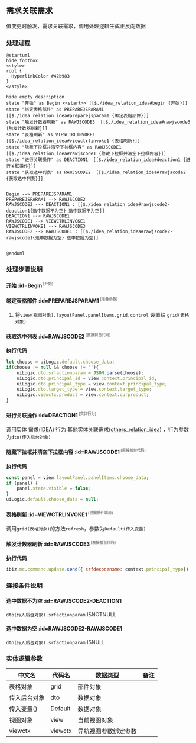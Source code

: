 ## 需求关联需求 <!-- {docsify-ignore-all} -->

   值变更时触发，需求关联需求，调用处理逻辑生成正反向数据

### 处理过程

```plantuml
@startuml
hide footbox
<style>
root {
  HyperlinkColor #42b983
}
</style>

hide empty description
state "开始" as Begin <<start>> [[$./idea_relation_idea#begin {开始}]]
state "绑定表格部件" as PREPAREJSPARAM1  [[$./idea_relation_idea#preparejsparam1 {绑定表格部件}]]
state "触发计数器刷新" as RAWJSCODE3  [[$./idea_relation_idea#rawjscode3 {触发计数器刷新}]]
state "表格刷新" as VIEWCTRLINVOKE1  [[$./idea_relation_idea#viewctrlinvoke1 {表格刷新}]]
state "隐藏下拉框并清空下拉框内容" as RAWJSCODE1  [[$./idea_relation_idea#rawjscode1 {隐藏下拉框并清空下拉框内容}]]
state "进行关联操作" as DEACTION1  [[$./idea_relation_idea#deaction1 {进行关联操作}]]
state "获取选中列表" as RAWJSCODE2  [[$./idea_relation_idea#rawjscode2 {获取选中列表}]]


Begin --> PREPAREJSPARAM1
PREPAREJSPARAM1 --> RAWJSCODE2
RAWJSCODE2 --> DEACTION1 : [[$./idea_relation_idea#rawjscode2-deaction1{选中数据不为空} 选中数据不为空]]
DEACTION1 --> RAWJSCODE1
RAWJSCODE1 --> VIEWCTRLINVOKE1
VIEWCTRLINVOKE1 --> RAWJSCODE3
RAWJSCODE2 --> RAWJSCODE1 : [[$./idea_relation_idea#rawjscode2-rawjscode1{选中数据为空} 选中数据为空]]


@enduml
```


### 处理步骤说明

#### 开始 :id=Begin<sup class="footnote-symbol"> <font color=gray size=1>[开始]</font></sup>




#### 绑定表格部件 :id=PREPAREJSPARAM1<sup class="footnote-symbol"> <font color=gray size=1>[准备参数]</font></sup>



1. 将`view(视图对象).layoutPanel.panelItems.grid.control` 设置给  `grid(表格对象)`

#### 获取选中列表 :id=RAWJSCODE2<sup class="footnote-symbol"> <font color=gray size=1>[直接前台代码]</font></sup>



<p class="panel-title"><b>执行代码</b></p>

```javascript
let choose = uiLogic.default.choose_data;
if(choose != null && choose != ''){
    uiLogic.dto.srfactionparam = JSON.parse(choose);
    uiLogic.dto.principal_id = view.context.principal_id;
    uiLogic.dto.principal_type = view.context.principal_type;
    uiLogic.dto.target_type = view.context.target_type;
    uiLogic.viewctx.product = view.context.curproduct;
}
```

#### 进行关联操作 :id=DEACTION1<sup class="footnote-symbol"> <font color=gray size=1>[实体行为]</font></sup>



调用实体 [需求(IDEA)](module/ProdMgmt/idea.md) 行为 [其他实体关联需求(others_relation_idea)](module/ProdMgmt/idea#行为) ，行为参数为`dto(传入后台对象)`

#### 隐藏下拉框并清空下拉框内容 :id=RAWJSCODE1<sup class="footnote-symbol"> <font color=gray size=1>[直接前台代码]</font></sup>



<p class="panel-title"><b>执行代码</b></p>

```javascript
const panel = view.layoutPanel.panelItems.choose_data;
if (panel) {
    panel.state.visible = false;
}
uiLogic.default.choose_data = null;
```

#### 表格刷新 :id=VIEWCTRLINVOKE1<sup class="footnote-symbol"> <font color=gray size=1>[视图部件调用]</font></sup>



调用`grid(表格对象)`的方法`refresh`，参数为`Default(传入变量)`
#### 触发计数器刷新 :id=RAWJSCODE3<sup class="footnote-symbol"> <font color=gray size=1>[直接前台代码]</font></sup>



<p class="panel-title"><b>执行代码</b></p>

```javascript
ibiz.mc.command.update.send({ srfdecodename: context.principal_type})
```

### 连接条件说明
#### 选中数据不为空 :id=RAWJSCODE2-DEACTION1

```dto(传入后台对象).srfactionparam``` ISNOTNULL
#### 选中数据为空 :id=RAWJSCODE2-RAWJSCODE1

```dto(传入后台对象).srfactionparam``` ISNULL


### 实体逻辑参数

|    中文名   |    代码名    |  数据类型      |备注 |
| --------| --------| --------  | --------   |
|表格对象|grid|部件对象||
|传入后台对象|dto|数据对象||
|传入变量(<i class="fa fa-check"/></i>)|Default|数据对象||
|视图对象|view|当前视图对象||
|viewctx|viewctx|导航视图参数绑定参数||
